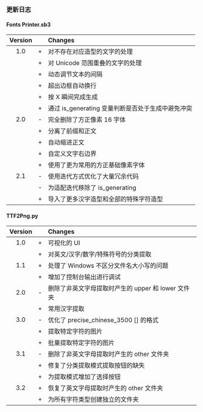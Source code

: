 ### 更新日志

#### Fonts Printer.sb3
|Version||Changes|
|:-:|:-:|:-|
|1.0|+|对不存在对应造型的文字的处理
||+|对 Unicode 范围重叠的文字的处理
||+|动态调节文本的间隔
||+|超出边框自动换行
||+|按 X 瞬间完成生成
||+|通过 is_generating 变量判断是否处于生成中避免冲突
|2.0|-|完全删除了方正像素 16 字体
||+|分离了前缀和正文
||+|自动缩进正文
||+|自定义文字右边界
||+|使用了更为常用的方正基础像素字体
|2.1|-|使用迭代方式优化了大量冗余代码
||-|为适配迭代移除了 is_generating
||+|导入了更多汉字造型和全部的特殊字符造型
  
#### TTF2Png.py
|Version||Changes|
|:-:|:-:|:-|
|1.0|+|可视化的 UI|
||+|对英文/汉字/数字/特殊符号的分类提取
|1.1|+|处理了 Windows 不区分文件名大小写的问题
||+|增加了控制台输出进行调试
|2.0|-|删除了非英文字母提取时产生的 upper 和 lower 文件夹
||+|常用汉字提取
|3.0|-|优化了 precise_chinese_3500 [] 的格式
||+|提取特定字符的图片
||+|批量提取特定字符的图片
|3.1|-|删除了非英文字母提取时产生的 other 文件夹
||+|修复了分类提取模式提取按钮的缺失
||+|为提取模式增加了选择按钮
|3.2|+|恢复了英文字母提取时产生的 other 文件夹
||+|为所有字符类型创建独立的文件夹
